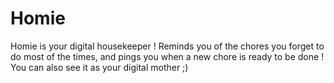 # Homie

Homie is your digital housekeeper !
Reminds you of the chores you forget to do most of the times, and pings
you when a new chore is ready to be done !
You can also see it as your digital mother ;)
